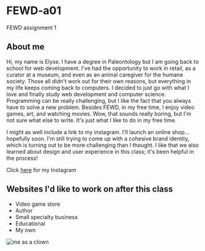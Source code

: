 # FEWD-a01
FEWD assignment 1
## About me
Hi, my name is Elyse. I have a degree in Paleontology but I am going back to school for web development. I've had the opportunity to work in retail, as a curator at a museum, and even as an animal caregiver for the humane society. Those all didn't work out for their own reasons, but everything in my life keeps coming back to computers. I decided to just go with what I love and finally study web development and computer science. Programming can be really challenging, but I like the fact that you always have to solve a new problem. Besides FEWD, in my free time, I enjoy video games, art, and watching movies. Wow, that sounds really boring, but I'm not sure what else to write. It's just what I like to do in my free time. 

I might as well include a link to my instagram. I'll launch an online shop... hopefully soon. I'm still trying to come up with a cohesive brand identity, which is turning out to be more challenging than I thought. I like that we also learned about design and user experience in this class; it's been helpful in the process!

Click [here](https://instagram.com/bartsartsandfarts/) for my Instagram
## Websites I'd like to work on after this class
* Video game store
* Author
* Small specialty business
* Educational
* My own

![me as a clown](https://i.imgur.com/slYuagN.png)
